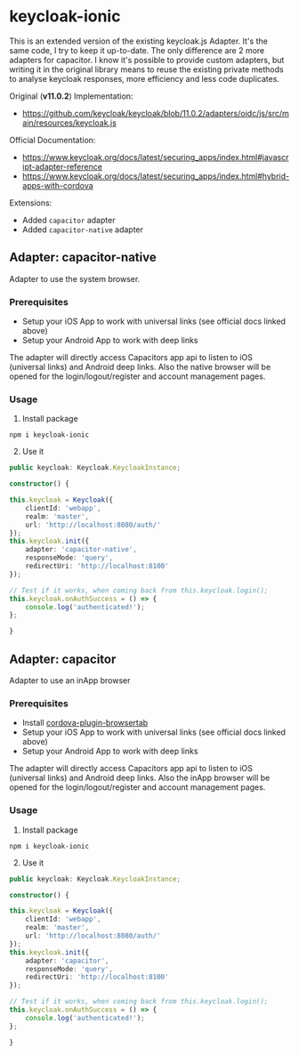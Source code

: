 # keycloak-ionic
This is an extended version of the existing keycloak.js Adapter. It's the same code, I try to keep it up-to-date. The only difference are 2 more adapters for capacitor. I know it's possible to provide custom adapters, but writing it in the original library means to reuse the existing private methods to analyse keycloak responses, more efficiency and less code duplicates.

Original (**v11.0.2**) Implementation: 
* https://github.com/keycloak/keycloak/blob/11.0.2/adapters/oidc/js/src/main/resources/keycloak.js

Official Documentation:
* https://www.keycloak.org/docs/latest/securing_apps/index.html#javascript-adapter-reference
* https://www.keycloak.org/docs/latest/securing_apps/index.html#hybrid-apps-with-cordova

Extensions:
* Added `capacitor` adapter
* Added `capacitor-native` adapter

## Adapter: capacitor-native
Adapter to use the system browser.
### Prerequisites
* Setup your iOS App to work with universal links (see official docs linked above)
* Setup your Android App to work with deep links

The adapter will directly access Capacitors app api to listen to iOS (universal links) and Android deep links.
Also the native browser will be opened for the login/logout/register and account management pages.

### Usage
1. Install package
````
npm i keycloak-ionic
````
2. Use it
````Typescript
public keycloak: Keycloak.KeycloakInstance;

constructor() {

this.keycloak = Keycloak({
    clientId: 'webapp',
    realm: 'master',
    url: 'http://localhost:8080/auth/'
});
this.keycloak.init({
    adapter: 'capacitor-native',
    responseMode: 'query',
    redirectUri: 'http://localhost:8100'
});

// Test if it works, when coming back from this.keycloak.login();
this.keycloak.onAuthSuccess = () => {
    console.log('authenticated!');
};

}
````

## Adapter: capacitor
Adapter to use an inApp browser
### Prerequisites
* Install [cordova-plugin-browsertab](https://github.com/google/cordova-plugin-browsertab)
* Setup your iOS App to work with universal links (see official docs linked above)
* Setup your Android App to work with deep links

The adapter will directly access Capacitors app api to listen to iOS (universal links) and Android deep links.
Also the inApp browser will be opened for the login/logout/register and account management pages.

### Usage
1. Install package
````
npm i keycloak-ionic
````
2. Use it
````Typescript
public keycloak: Keycloak.KeycloakInstance;

constructor() {

this.keycloak = Keycloak({
    clientId: 'webapp',
    realm: 'master',
    url: 'http://localhost:8080/auth/'
});
this.keycloak.init({
    adapter: 'capacitor',
    responseMode: 'query',
    redirectUri: 'http://localhost:8100'
});

// Test if it works, when coming back from this.keycloak.login();
this.keycloak.onAuthSuccess = () => {
    console.log('authenticated!');
};

}
````
